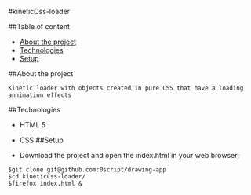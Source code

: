 #kineticCss-loader

##Table of content
* [About the project](#about-the-project)
* [Technologies](#technologies)
* [Setup](#setup)

##About the project

    Kinetic loader with objects created in pure CSS that have a loading annimation effects

##Technologies

* HTML 5
* CSS
##Setup

* Download the project and open the index.html in your web browser:

```shell
$git clone git@github.com:0script/drawing-app
$cd kineticCss-loader/
$firefox index.html &
```
